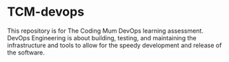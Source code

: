 # TCM-devops
This repository is for The Coding Mum DevOps learning assessment.
DevOps Engineering is about building, testing, and maintaining the infrastructure and tools to allow for the speedy development and release of the software. 
